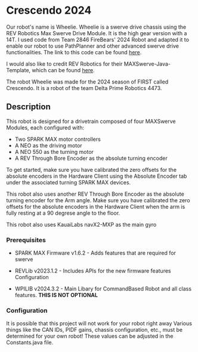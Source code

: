 # Crescendo 2024 
Our robot's name is Wheelie. Wheelie is a swerve drive chassis using the REV Robotics Max Swerve Drive Module. It is the high gear version with a 14T. I used code from Team 2846 FireBears' 2024 Robot and adapted it to enable our robot to use PathPlanner and other advanced swerve drive functionalities. The link to this code can be found [here](https://github.com/firebears-frc/FB2024/blob/bdd0ba19f22cde7e789beca104aab3dc9c107a03/src/main/java/frc/robot/subsystems/Bass.java).

I would also like to credit REV Robotics for their MAXSwerve-Java-Template, which can be found [here](https://github.com/REVrobotics/MAXSwerve-Java-Template).

The robot Wheelie was made for the 2024 season of FIRST called Crescendo. It is a robot of the team Delta Prime Robotics 4473.

## Description

This robot is designed for a drivetrain composed of four MAXSwerve Modules, each configured with:
- Two SPARK MAX motor controllers
- A NEO as the driving motor
- A NEO 550 as the turning motor
- A REV Through Bore Encoder as the absolute turning encoder

To get started, make sure you have calibrated the zero offsets for the absolute encoders in the Hardware Client using the Absolute Encoder tab under the associated turning SPARK MAX devices.

This robot also uses another REV Through Bore Encoder as the absolute turning encoder for the Arm angle. 
Make sure you have calibrated the zero offsets for the absolute encoders in the Hardware Client when the arm is fully resting at a 90 degrese angle to the floor.

This robot also uses KauaiLabs navX2-MXP as the main gyro

### Prerequisites

- SPARK MAX Firmware v1.6.2 - Adds features that are required for swerve

- REVLib v2023.1.2 - Includes APIs for the new firmware features
Configuration

- WPILIB v2024.3.2 - Main Libary for CommandBased Robot and all class features. **THIS IS NOT OPTIONAL**

### Configuration
It is possible that this project will not work for your robot right away Various things like the CAN IDs, PIDF gains, chassis configuration, etc., must be determined for your own robot! These values can be adjusted in the Constants.java file.

